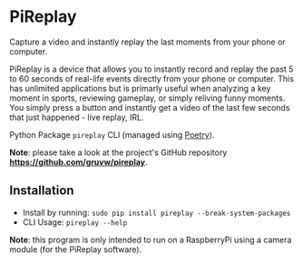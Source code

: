 # PiReplay

Capture a video and instantly replay the last moments from your phone or computer.

PiReplay is a device that allows you to instantly record and replay the past 5 to 60 seconds of real-life events directly from your phone or computer.
This has unlimited applications but is primarly useful when analyzing a key moment in sports, reviewing gameplay, or simply reliving funny moments.
You simply press a button and instantly get a video of the last few seconds that just happened - live replay, IRL.

Python Package `pireplay` CLI (managed using [Poetry](https://python-poetry.org/)).

**Note**: please take a look at the project's GitHub repository **<https://github.com/gruvw/pireplay>**.

## Installation

- Install by running: `sudo pip install pireplay --break-system-packages`
- CLI Usage: `pireplay --help`

**Note**: this program is only intended to run on a RaspberryPi using a camera module (for the PiReplay software).

